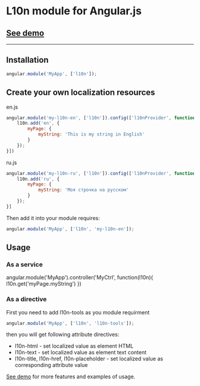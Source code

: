 # L10n module for Angular.js
## [See demo](http://4vanger.github.com/angular-l10n/)
***
## Installation
```javascript
angular.module('MyApp', ['l10n']);
```

## Create your own localization resources

en.js
```javascript
angular.module('my-l10n-en', ['l10n']).config(['l10nProvider', function(l10n){
	l10n.add('en', {
		myPage: {
			myString: 'This is my string in English'
		}
	});
}])
```

ru.js
```javascript
angular.module('my-l10n-ru', ['l10n']).config(['l10nProvider', function(l10n){
	l10n.add('ru', {
		myPage: {
			myString: 'Моя строчка на русском'
		}
	});
}]
```

Then add it into your module requires:
```javascript
angular.module('MyApp', ['l10n', 'my-l10n-en']);
```


## Usage
### As a service
angular.module('MyApp').controller('MyCtrl', function(l10n){
	l10n.get('myPage.myString')
})
### As a directive
First you need to add l10n-tools as you module requirment
```javascript
angular.module('MyApp', ['l10n', 'l10n-tools']);
```
then you will get following attribute directives:
* l10n-html - set localized value as element HTML
* l10n-text - set localized value as element text content
* l10n-title, l10n-href, l10n-placeholder - set localized value as corresponding attribute value

[See demo](http://4vanger.github.com/angular-l10n/) for more features and examples of usage.
